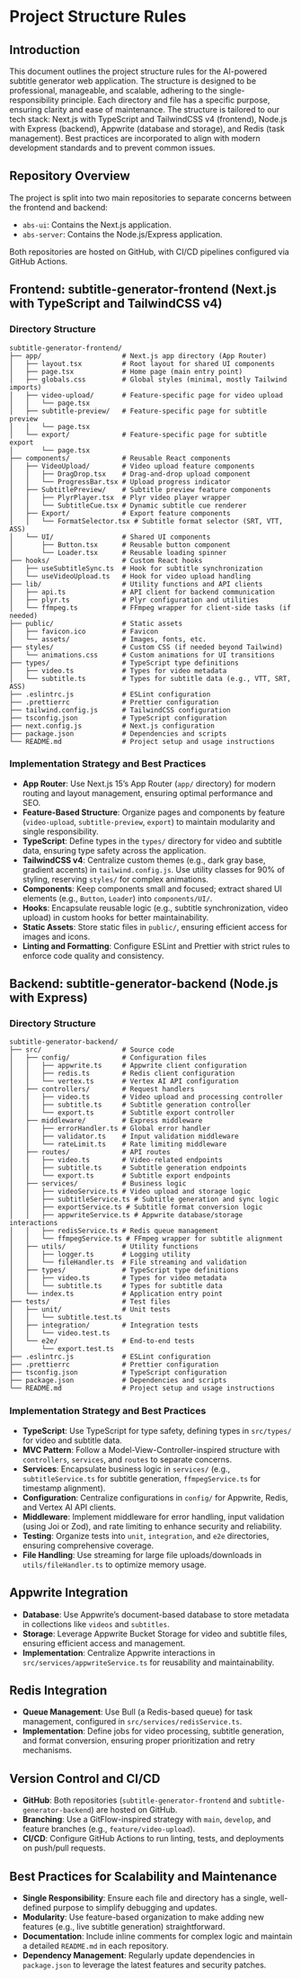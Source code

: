 # Project Structure Rules

## Introduction

This document outlines the project structure rules for the AI-powered subtitle generator web application. The structure is designed to be professional, manageable, and scalable, adhering to the single-responsibility principle. Each directory and file has a specific purpose, ensuring clarity and ease of maintenance. The structure is tailored to our tech stack: Next.js with TypeScript and TailwindCSS v4 (frontend), Node.js with Express (backend), Appwrite (database and storage), and Redis (task management). Best practices are incorporated to align with modern development standards and to prevent common issues.

## Repository Overview

The project is split into two main repositories to separate concerns between the frontend and backend:

- `abs-ui`: Contains the Next.js application.
- `abs-server`: Contains the Node.js/Express application.

Both repositories are hosted on GitHub, with CI/CD pipelines configured via GitHub Actions.

## Frontend: subtitle-generator-frontend (Next.js with TypeScript and TailwindCSS v4)

### Directory Structure

```
subtitle-generator-frontend/
├── app/                    # Next.js app directory (App Router)
│   ├── layout.tsx          # Root layout for shared UI components
│   ├── page.tsx            # Home page (main entry point)
│   ├── globals.css         # Global styles (minimal, mostly Tailwind imports)
│   ├── video-upload/       # Feature-specific page for video upload
│   │   └── page.tsx
│   ├── subtitle-preview/   # Feature-specific page for subtitle preview
│   │   └── page.tsx
│   └── export/             # Feature-specific page for subtitle export
│       └── page.tsx
├── components/             # Reusable React components
│   ├── VideoUpload/        # Video upload feature components
│   │   ├── DragDrop.tsx    # Drag-and-drop upload component
│   │   └── ProgressBar.tsx # Upload progress indicator
│   ├── SubtitlePreview/    # Subtitle preview feature components
│   │   ├── PlyrPlayer.tsx  # Plyr video player wrapper
│   │   └── SubtitleCue.tsx # Dynamic subtitle cue renderer
│   ├── Export/             # Export feature components
│   │   └── FormatSelector.tsx # Subtitle format selector (SRT, VTT, ASS)
│   └── UI/                 # Shared UI components
│       ├── Button.tsx      # Reusable button component
│       └── Loader.tsx      # Reusable loading spinner
├── hooks/                  # Custom React hooks
│   ├── useSubtitleSync.ts  # Hook for subtitle synchronization
│   └── useVideoUpload.ts   # Hook for video upload handling
├── lib/                    # Utility functions and API clients
│   ├── api.ts              # API client for backend communication
│   ├── plyr.ts             # Plyr configuration and utilities
│   └── ffmpeg.ts           # FFmpeg wrapper for client-side tasks (if needed)
├── public/                 # Static assets
│   ├── favicon.ico         # Favicon
│   └── assets/             # Images, fonts, etc.
├── styles/                 # Custom CSS (if needed beyond Tailwind)
│   └── animations.css      # Custom animations for UI transitions
├── types/                  # TypeScript type definitions
│   ├── video.ts            # Types for video metadata
│   └── subtitle.ts         # Types for subtitle data (e.g., VTT, SRT, ASS)
├── .eslintrc.js            # ESLint configuration
├── .prettierrc             # Prettier configuration
├── tailwind.config.js      # TailwindCSS configuration
├── tsconfig.json           # TypeScript configuration
├── next.config.js          # Next.js configuration
├── package.json            # Dependencies and scripts
└── README.md               # Project setup and usage instructions
```

### Implementation Strategy and Best Practices

- **App Router**: Use Next.js 15’s App Router (`app/` directory) for modern routing and layout management, ensuring optimal performance and SEO.
- **Feature-Based Structure**: Organize pages and components by feature (`video-upload`, `subtitle-preview`, `export`) to maintain modularity and single responsibility.
- **TypeScript**: Define types in the `types/` directory for video and subtitle data, ensuring type safety across the application.
- **TailwindCSS v4**: Centralize custom themes (e.g., dark gray base, gradient accents) in `tailwind.config.js`. Use utility classes for 90% of styling, reserving `styles/` for complex animations.
- **Components**: Keep components small and focused; extract shared UI elements (e.g., `Button`, `Loader`) into `components/UI/`.
- **Hooks**: Encapsulate reusable logic (e.g., subtitle synchronization, video upload) in custom hooks for better maintainability.
- **Static Assets**: Store static files in `public/`, ensuring efficient access for images and icons.
- **Linting and Formatting**: Configure ESLint and Prettier with strict rules to enforce code quality and consistency.

## Backend: subtitle-generator-backend (Node.js with Express)

### Directory Structure

```
subtitle-generator-backend/
├── src/                    # Source code
│   ├── config/             # Configuration files
│   │   ├── appwrite.ts     # Appwrite client configuration
│   │   ├── redis.ts        # Redis client configuration
│   │   └── vertex.ts       # Vertex AI API configuration
│   ├── controllers/        # Request handlers
│   │   ├── video.ts        # Video upload and processing controller
│   │   ├── subtitle.ts     # Subtitle generation controller
│   │   └── export.ts       # Subtitle export controller
│   ├── middleware/         # Express middleware
│   │   ├── errorHandler.ts # Global error handler
│   │   ├── validator.ts    # Input validation middleware
│   │   └── rateLimit.ts    # Rate limiting middleware
│   ├── routes/             # API routes
│   │   ├── video.ts        # Video-related endpoints
│   │   ├── subtitle.ts     # Subtitle generation endpoints
│   │   └── export.ts       # Subtitle export endpoints
│   ├── services/           # Business logic
│   │   ├── videoService.ts # Video upload and storage logic
│   │   ├── subtitleService.ts # Subtitle generation and sync logic
│   │   ├── exportService.ts # Subtitle format conversion logic
│   │   ├── appwriteService.ts # Appwrite database/storage interactions
│   │   ├── redisService.ts # Redis queue management
│   │   └── ffmpegService.ts # FFmpeg wrapper for subtitle alignment
│   ├── utils/              # Utility functions
│   │   ├── logger.ts       # Logging utility
│   │   └── fileHandler.ts  # File streaming and validation
│   ├── types/              # TypeScript type definitions
│   │   ├── video.ts        # Types for video metadata
│   │   └── subtitle.ts     # Types for subtitle data
│   └── index.ts            # Application entry point
├── tests/                  # Test files
│   ├── unit/               # Unit tests
│   │   └── subtitle.test.ts
│   ├── integration/        # Integration tests
│   │   └── video.test.ts
│   └── e2e/                # End-to-end tests
│       └── export.test.ts
├── .eslintrc.js            # ESLint configuration
├── .prettierrc             # Prettier configuration
├── tsconfig.json           # TypeScript configuration
├── package.json            # Dependencies and scripts
└── README.md               # Project setup and usage instructions
```

### Implementation Strategy and Best Practices

- **TypeScript**: Use TypeScript for type safety, defining types in `src/types/` for video and subtitle data.
- **MVC Pattern**: Follow a Model-View-Controller-inspired structure with `controllers`, `services`, and `routes` to separate concerns.
- **Services**: Encapsulate business logic in `services/` (e.g., `subtitleService.ts` for subtitle generation, `ffmpegService.ts` for timestamp alignment).
- **Configuration**: Centralize configurations in `config/` for Appwrite, Redis, and Vertex AI API clients.
- **Middleware**: Implement middleware for error handling, input validation (using Joi or Zod), and rate limiting to enhance security and reliability.
- **Testing**: Organize tests into `unit`, `integration`, and `e2e` directories, ensuring comprehensive coverage.
- **File Handling**: Use streaming for large file uploads/downloads in `utils/fileHandler.ts` to optimize memory usage.

## Appwrite Integration

- **Database**: Use Appwrite’s document-based database to store metadata in collections like `videos` and `subtitles`.
- **Storage**: Leverage Appwrite Bucket Storage for video and subtitle files, ensuring efficient access and management.
- **Implementation**: Centralize Appwrite interactions in `src/services/appwriteService.ts` for reusability and maintainability.

## Redis Integration

- **Queue Management**: Use Bull (a Redis-based queue) for task management, configured in `src/services/redisService.ts`.
- **Implementation**: Define jobs for video processing, subtitle generation, and format conversion, ensuring proper prioritization and retry mechanisms.

## Version Control and CI/CD

- **GitHub**: Both repositories (`subtitle-generator-frontend` and `subtitle-generator-backend`) are hosted on GitHub.
- **Branching**: Use a GitFlow-inspired strategy with `main`, `develop`, and feature branches (e.g., `feature/video-upload`).
- **CI/CD**: Configure GitHub Actions to run linting, tests, and deployments on push/pull requests.

## Best Practices for Scalability and Maintenance

- **Single Responsibility**: Ensure each file and directory has a single, well-defined purpose to simplify debugging and updates.
- **Modularity**: Use feature-based organization to make adding new features (e.g., live subtitle generation) straightforward.
- **Documentation**: Include inline comments for complex logic and maintain a detailed `README.md` in each repository.
- **Dependency Management**: Regularly update dependencies in `package.json` to leverage the latest features and security patches.
